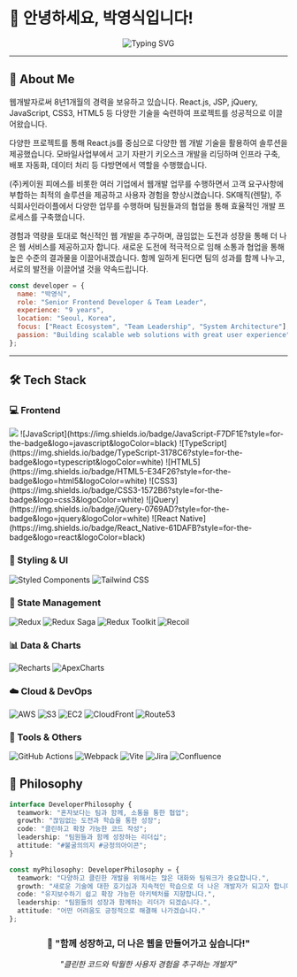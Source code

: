 # 👋 안녕하세요, 박영식입니다!

<div align="center">
  
![Typing SVG](https://readme-typing-svg.herokuapp.com?font=Fira+Code&size=30&pause=1000&color=36BCF7&width=600&lines=Senior+Frontend+Developer;9+Years+Experience;React+%7C+JavaScript+Expert;Team+Leader+%26+Mentor)

</div>

---

## 🚀 About Me

웹개발자로써 8년1개월의 경력을 보유하고 있습니다. React.js, JSP, jQuery, JavaScript, CSS3, HTML5 등 다양한 기술을 숙련하여 프로젝트를 성공적으로 이끌어왔습니다.

다양한 프로젝트를 통해 React.js를 중심으로 다양한 웹 개발 기술을 활용하여 솔루션을 제공했습니다. 모바일사업부에서 고기 자판기 키오스크 개발을 리딩하며 인프라 구축, 배포 자동화, 데이터 처리 등 다방면에서 역할을 수행했습니다.

(주)케이원 피에스를 비롯한 여러 기업에서 웹개발 업무를 수행하면서 고객 요구사항에 부합하는 최적의 솔루션을 제공하고 사용자 경험을 향상시켰습니다. SK매직(렌탈), 주식회사인라이플에서 다양한 업무를 수행하며 팀원들과의 협업을 통해 효율적인 개발 프로세스를 구축했습니다.

경험과 역량을 토대로 혁신적인 웹 개발을 추구하며, 끊임없는 도전과 성장을 통해 더 나은 웹 서비스를 제공하고자 합니다. 새로운 도전에 적극적으로 임해 소통과 협업을 통해 높은 수준의 결과물을 이끌어내겠습니다. 함께 일하게 된다면 팀의 성과를 함께 나누고, 서로의 발전을 이끌어낼 것을 약속드립니다.

```javascript
const developer = {
  name: "박영식",
  role: "Senior Frontend Developer & Team Leader",
  experience: "9 years",
  location: "Seoul, Korea",
  focus: ["React Ecosystem", "Team Leadership", "System Architecture"],
  passion: "Building scalable web solutions with great user experience"
};
```

---

## 🛠️ Tech Stack

### 💻 Frontend
  <img src="https://skillicons.dev/icons?i=react,js,html,css,redux,github,aws" />
![JavaScript](https://img.shields.io/badge/JavaScript-F7DF1E?style=for-the-badge&logo=javascript&logoColor=black)
![TypeScript](https://img.shields.io/badge/TypeScript-3178C6?style=for-the-badge&logo=typescript&logoColor=white)
![HTML5](https://img.shields.io/badge/HTML5-E34F26?style=for-the-badge&logo=html5&logoColor=white)
![CSS3](https://img.shields.io/badge/CSS3-1572B6?style=for-the-badge&logo=css3&logoColor=white)
![jQuery](https://img.shields.io/badge/jQuery-0769AD?style=for-the-badge&logo=jquery&logoColor=white)
![React Native](https://img.shields.io/badge/React_Native-61DAFB?style=for-the-badge&logo=react&logoColor=black)

### 🎨 Styling & UI
![Styled Components](https://img.shields.io/badge/Styled_Components-DB7093?style=for-the-badge&logo=styled-components&logoColor=white)
![Tailwind CSS](https://img.shields.io/badge/Tailwind_CSS-38B2AC?style=for-the-badge&logo=tailwind-css&logoColor=white)

### 🔄 State Management
![Redux](https://img.shields.io/badge/Redux-764ABC?style=for-the-badge&logo=redux&logoColor=white)
![Redux Saga](https://img.shields.io/badge/Redux_Saga-999999?style=for-the-badge&logo=redux-saga&logoColor=white)
![Redux Toolkit](https://img.shields.io/badge/Redux_Toolkit-764ABC?style=for-the-badge&logo=redux&logoColor=white)
![Recoil](https://img.shields.io/badge/Recoil-3578E5?style=for-the-badge&logo=facebook&logoColor=white)

### 📊 Data & Charts
![Recharts](https://img.shields.io/badge/Recharts-FF6B6B?style=for-the-badge&logo=chartdotjs&logoColor=white)
![ApexCharts](https://img.shields.io/badge/ApexCharts-008FFB?style=for-the-badge&logo=apollographql&logoColor=white)

### ☁️ Cloud & DevOps
![AWS](https://img.shields.io/badge/AWS-232F3E?style=for-the-badge&logo=amazon-aws&logoColor=white)
![S3](https://img.shields.io/badge/Amazon_S3-569A31?style=for-the-badge&logo=amazon-s3&logoColor=white)
![EC2](https://img.shields.io/badge/Amazon_EC2-FF9900?style=for-the-badge&logo=amazon-ec2&logoColor=white)
![CloudFront](https://img.shields.io/badge/Amazon_CloudFront-232F3E?style=for-the-badge&logo=amazon-aws&logoColor=white)
![Route53](https://img.shields.io/badge/Amazon_Route53-232F3E?style=for-the-badge&logo=amazon-aws&logoColor=white)

### 🔧 Tools & Others
![GitHub Actions](https://img.shields.io/badge/GitHub_Actions-2088FF?style=for-the-badge&logo=github-actions&logoColor=white)
![Webpack](https://img.shields.io/badge/Webpack-8DD6F9?style=for-the-badge&logo=webpack&logoColor=black)
![Vite](https://img.shields.io/badge/Vite-646CFF?style=for-the-badge&logo=vite&logoColor=white)
![Jira](https://img.shields.io/badge/Jira-0052CC?style=for-the-badge&logo=jira&logoColor=white)
![Confluence](https://img.shields.io/badge/Confluence-172B4D?style=for-the-badge&logo=confluence&logoColor=white)


## 🎯 Philosophy

```typescript
interface DeveloperPhilosophy {
  teamwork: "혼자보다는 팀과 함께, 소통을 통한 협업";
  growth: "끊임없는 도전과 학습을 통한 성장";
  code: "클린하고 확장 가능한 코드 작성";
  leadership: "팀원들과 함께 성장하는 리더십";
  attitude: "#불굴의의지 #긍정의아이콘";
}

const myPhilosophy: DeveloperPhilosophy = {
  teamwork: "다양하고 클린한 개발을 위해서는 많은 대화와 팀워크가 중요합니다.",
  growth: "새로운 기술에 대한 호기심과 지속적인 학습으로 더 나은 개발자가 되고자 합니다.",
  code: "유지보수하기 쉽고 확장 가능한 아키텍처를 지향합니다.",
  leadership: "팀원들의 성장과 함께하는 리더가 되겠습니다.",
  attitude: "어떤 어려움도 긍정적으로 해결해 나가겠습니다."
};
```


<div align="center">

### 🤝 **"함께 성장하고, 더 나은 웹을 만들어가고 싶습니다!"**

*"클린한 코드와 탁월한 사용자 경험을 추구하는 개발자"*

</div>
